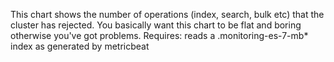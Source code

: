 This chart shows the number of operations (index, search, bulk etc) that the cluster has rejected. You basically want this chart to be flat and boring otherwise you've got problems.
Requires: reads a .monitoring-es-7-mb* index as generated by metricbeat